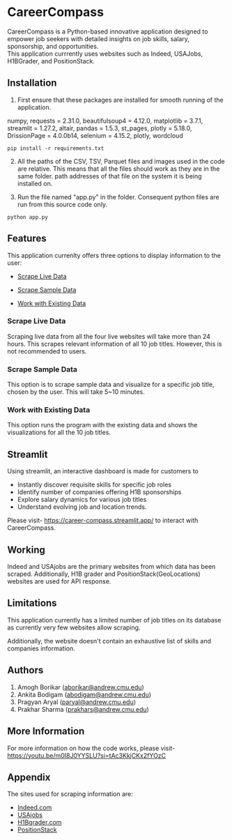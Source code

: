 # CareerCompass
CareerCompass is a Python-based innovative application designed to empower job seekers with detailed insights on job skills, salary, sponsorship, and opportunities.  
This application currrently uses websites such as Indeed, USAJobs, H1BGrader, and PositionStack.

## Installation

1. First ensure that these packages are installed for smooth running of the application.

numpy, requests = 2.31.0, beautifulsoup4 = 4.12.0, matplotlib = 3.7.1, streamlit = 1.27.2, altair, pandas = 1.5.3, st_pages, plotly = 5.18.0, DrissionPage = 4.0.0b14, selenium = 4.15.2, plotly, wordcloud

```
pip install -r requirements.txt
```
2. All the paths of the CSV, TSV, Parquet files and images used in the code are relative. This means that all the files should work as they are in the same folder.
path addresses of that file on the system it is being installed on.

3. Run the file named "app.py" in the folder. Consequent python files are run from this source code only.

```
python app.py
```

## Features
This application currenlty offers three options to display information to the user:

- [Scrape Live Data](#scrape-live-data)

- [Scrape Sample Data](#scrape-sample-data)

- [Work with Existing Data](#work-with-existing-data)

### Scrape Live Data
Scraping live data from all the four live websites will take more than 24 hours. This scrapes relevant information of all 10 job titles. However, this is not recommended to users.
### Scrape Sample Data
This option is to scrape sample data and visualize for a specific job title, chosen by the user. This will take 5~10 minutes. 
### Work with Existing Data
This option runs the program with the existing data and shows the visualizations for all the 10 job titles.

## Streamlit

Using streamlit, an interactive dashboard is made for customers to
- Instantly discover requisite skills for specific job roles
- Identify number of companies offering H1B sponsorships
- Explore salary dynamics for various job titles
- Understand evolving job and location trends.

Please visit- https://career-compass.streamlit.app/ to interact with CareerCompass.

## Working 
Indeed and USAjobs are the primary websites from which data has been scraped. Additionally, H1B grader and PositionStack(GeoLocations) websites are used for API response.

## Limitations

This application currently has a limited number of job titles on its database as currently very few websites allow scraping.

Additionally, the website doesn't contain an exhaustive list of skills and companies information. 

## Authors
1. Amogh Borikar (aborikar@andrew.cmu.edu)
2. Ankita Bodigam (abodigam@andrew.cmu.edu)
3. Pragyan Aryal (paryal@andrew.cmu.edu)
4. Prakhar Sharma (prakhars@andrew.cmu.edu)

## More Information

For more information on how the code works, please visit- https://youtu.be/m0I8J0YYSLU?si=tAc3KkjCKx2fYOzC

## Appendix

The sites used for scraping information are:
- [Indeed.com](https://www.indeed.com/)
- [USAjobs](https://www.usajobs.gov/)
- [H1Bgrader.com](https://h1bgrader.com/)
- [PositionStack](https://positionstack.com/)